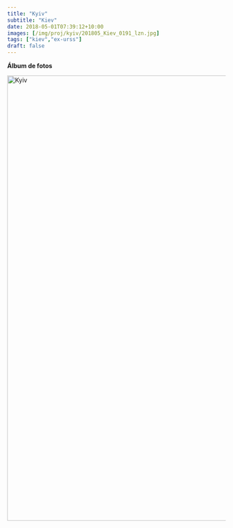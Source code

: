 ```yaml
---
title: "Kyiv"
subtitle: "Kiev"
date: 2018-05-01T07:39:12+10:00
images: [/img/proj/kyiv/201805_Kiev_0191_lzn.jpg]
tags: ["kiev","ex-urss"]
draft: false
---
```



**Álbum de fotos**

<a data-flickr-embed="true" data-header="true" data-footer="true"  href="https://www.flickr.com/photos/161428820@N02/albums/72157703897272321" title="Kyiv"><img src="https://farm5.staticflickr.com/4869/39638620423_ac623d5cb0_o.jpg" width="683" height="1024" alt="Kyiv"></a><script async src="//embedr.flickr.com/assets/client-code.js" charset="utf-8"></script>